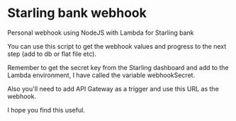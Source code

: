 # Starling bank webhook
Personal webhook using NodeJS with Lambda for Starling bank

You can use this script to get the webhook values and progress to the next step (add to db or flat file etc).

Remember to get the secret key from the Starling dashboard and add to the Lambda environment, I have called the variable webhookSecret.

Also you'll need to add API Gateway as a trigger and use this URL as the webhook.

I hope you find this useful.
